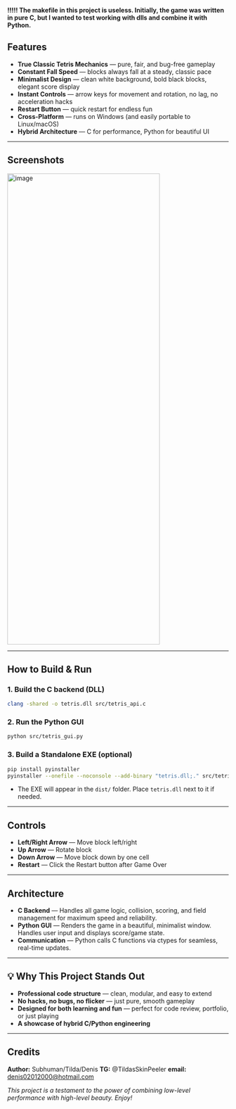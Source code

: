 **!!!!! The makefile in this project is useless. Initially, the game was written in pure C, but I wanted to test working with dlls and combine it with Python.**


## Features
- **True Classic Tetris Mechanics** — pure, fair, and bug-free gameplay
- **Constant Fall Speed** — blocks always fall at a steady, classic pace
- **Minimalist Design** — clean white background, bold black blocks, elegant score display
- **Instant Controls** — arrow keys for movement and rotation, no lag, no acceleration hacks
- **Restart Button** — quick restart for endless fun
- **Cross-Platform** — runs on Windows (and easily portable to Linux/macOS)
- **Hybrid Architecture** — C for performance, Python for beautiful UI

---

## Screenshots
<img width="347" height="1071" alt="image" src="https://github.com/user-attachments/assets/78e1f815-a9c3-4a38-ae21-34813c09c72c" />

---

## How to Build & Run

### 1. **Build the C backend (DLL)**
```sh
clang -shared -o tetris.dll src/tetris_api.c
```

### 2. **Run the Python GUI**
```sh
python src/tetris_gui.py
```

### 3. **Build a Standalone EXE (optional)**
```sh
pip install pyinstaller
pyinstaller --onefile --noconsole --add-binary "tetris.dll;." src/tetris_gui.py
```
- The EXE will appear in the `dist/` folder. Place `tetris.dll` next to it if needed.

---

## Controls
- **Left/Right Arrow** — Move block left/right
- **Up Arrow** — Rotate block
- **Down Arrow** — Move block down by one cell
- **Restart** — Click the Restart button after Game Over

---

## Architecture
- **C Backend** — Handles all game logic, collision, scoring, and field management for maximum speed and reliability.
- **Python GUI** — Renders the game in a beautiful, minimalist window. Handles user input and displays score/game state.
- **Communication** — Python calls C functions via ctypes for seamless, real-time updates.

---

## 💡 Why This Project Stands Out
- **Professional code structure** — clean, modular, and easy to extend
- **No hacks, no bugs, no flicker** — just pure, smooth gameplay
- **Designed for both learning and fun** — perfect for code review, portfolio, or just playing
- **A showcase of hybrid C/Python engineering**

---

##  Credits
**Author:** Subhuman/Tilda/Denis
**TG:** @TildasSkinPeeler
**email:** denis02012000@hotmail.com


_This project is a testament to the power of combining low-level performance with high-level beauty. Enjoy!_ 

